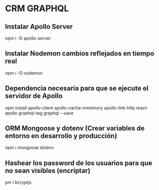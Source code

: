 # CRM GRAPHQL

## Instalar Apollo Server
npm i -D apollo-server
## Instalar Nodemon cambios reflejados en tiempo real
npm i -D nodemon
## Dependencia necesaria para que se ejecute el servidor de Apollo
npm install apollo-client apollo-cache-inmemory apollo-link-http react-apollo graphql-tag graphql --save
## ORM Mongoose y dotenv (Crear variables de entorno en desarrollo y producción)
npm i mongoose dotenv
## Hashear los password de los usuarios para que no sean visibles (encriptar)
pm i bcryptjs 